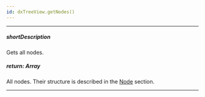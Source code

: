 ```yaml
---
id: dxTreeView.getNodes()
---
```

---
##### shortDescription
Gets all nodes.

##### return: Array<dxTreeViewNode>
All nodes. Their structure is described in the [Node](/api-reference/10%20UI%20Widgets/dxTreeView/4%20Node/Node.md '/Documentation/ApiReference/UI_Widgets/dxTreeView/Node/') section.

---
